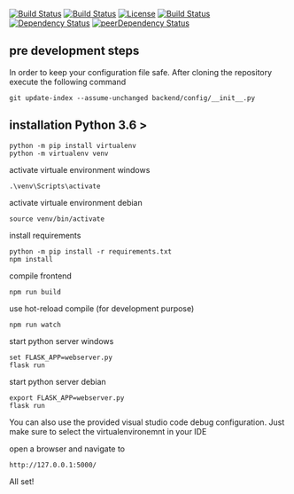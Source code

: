 [![Build Status](https://img.shields.io/github/forks/0x78f1935/flask-react-multipage-boiler-template.svg?style=for-the-badge)](https://github.com/0x78f1935/flask-react-multipage-boiler-template)
[![Build Status](https://img.shields.io/github/stars/0x78f1935/flask-react-multipage-boiler-template.svg?style=for-the-badge)](https://github.com/0x78f1935/flask-react-multipage-boiler-template)
[![License](https://img.shields.io/github/license/0x78f1935/flask-react-multipage-boiler-template.svg?style=for-the-badge)](https://github.com/0x78f1935/flask-react-multipage-boiler-template)
[![Build Status](https://img.shields.io/travis/0x78f1935/flask-react-multipage-boiler-template/master.svg?style=for-the-badge)](https://travis-ci.org/0x78f1935/flask-react-multipage-boiler-template)
[![Dependency Status](https://img.shields.io/david/0x78f1935/flask-react-multipage-boiler-template.svg?style=for-the-badge)](https://david-dm.org/0x78f1935/flask-react-multipage-boiler-template)
[![peerDependency Status](https://img.shields.io/david/peer/0x78f1935/flask-react-multipage-boiler-template.svg?style=for-the-badge)](https://david-dm.org/0x78f1935/flask-react-multipage-boiler-template#info=devDependencies)

## pre development steps

In order to keep your configuration file safe. After cloning the repository execute the following command

    git update-index --assume-unchanged backend/config/__init__.py

## installation Python 3.6 >

    python -m pip install virtualenv
    python -m virtualenv venv

activate virtuale environment windows

    .\venv\Scripts\activate

activate virtuale environment debian

    source venv/bin/activate

install requirements

    python -m pip install -r requirements.txt
    npm install

compile frontend

    npm run build

use hot-reload compile (for development purpose)

    npm run watch

start python server windows

    set FLASK_APP=webserver.py
    flask run

start python server debian

    export FLASK_APP=webserver.py
    flask run

You can also use the provided visual studio code debug configuration. Just make sure to select the virtualenvironemnt in your IDE

open a browser and navigate to

    http://127.0.0.1:5000/

All set!